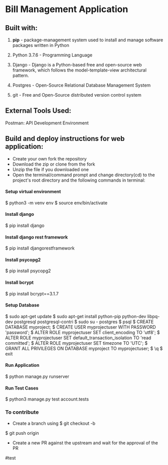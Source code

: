 # Bill Management Application



## Built with:

1. **pip** - package-management system used to install and manage software packages written in Python

2. Python 3.7.6 - Programming Language

3. Django - Django is a Python-based free and open-source web framework, which follows the model-template-view architectural pattern.

4. Postgres - Open-Source Relational Database Management System

5. git - Free and Open-Source distributed version control system


## External Tools Used:
Postman: API Development Environment

## Build and deploy instructions for web application:
- Create your own fork the repository
- Download the zip or clone from the fork
- Unzip the file if you downloaded one
- Open the terminal/command prompt and change directory(cd) to the project's root directory
and the following commands in terminal:



#### Setup virtual environment
  
$ python3 -m venv env
$ source env/bin/activate

#### Install django
  
$ pip install django

#### Install django rest framework

$ pip install djangorestframework

#### Install psycopg2

$ pip install psycopg2


#### Install bcrypt

$ pip install bcrypt==3.1.7

#### Setup Database

$ sudo apt-get update
$ sudo apt-get install python-pip python-dev libpq-dev postgresql postgresql-contri
$ sudo su - postgres
$ psql
$ CREATE DATABASE myproject;
$ CREATE USER myprojectuser WITH PASSWORD 'password';
$ ALTER ROLE myprojectuser SET client_encoding TO 'utf8';
$ ALTER ROLE myprojectuser SET default_transaction_isolation TO 'read committed';
$ ALTER ROLE myprojectuser SET timezone TO 'UTC';
$ GRANT ALL PRIVILEGES ON DATABASE myproject TO myprojectuser;
$ \q
$ exit

#### Run Application
$ python manage.py runserver

#### Run Test Cases
$ python3 manage.py test account.tests

### To contribute
- Create a branch using
$ git checkout -b <branch name>

$ git push origin <branch name>

- Create a new PR against the upstream and wait for the approval of the PR

#test
